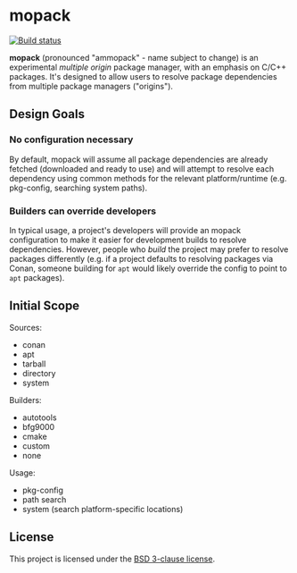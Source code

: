 # mopack

[![Build status][ci-image]][ci-link]

**mopack** (pronounced "ammopack" - name subject to change) is an experimental
*multiple origin* package manager, with an emphasis on C/C++ packages. It's
designed to allow users to resolve package dependencies from multiple package
managers ("origins").

## Design Goals

### No configuration necessary

By default, mopack will assume all package dependencies are already fetched
(downloaded and ready to use) and will attempt to resolve each dependency using
common methods for the relevant platform/runtime (e.g. pkg-config, searching
system paths).

### Builders can override developers

In typical usage, a project's developers will provide an mopack configuration to
make it easier for development builds to resolve dependencies. However, people
who *build* the project may prefer to resolve packages differently (e.g. if a
project defaults to resolving packages via Conan, someone building for `apt`
would likely override the config to point to `apt` packages).

## Initial Scope

Sources:
* conan
* apt
* tarball
* directory
* system

Builders:
* autotools
* bfg9000
* cmake
* custom
* none

Usage:
* pkg-config
* path search
* system (search platform-specific locations)

## License

This project is licensed under the [BSD 3-clause license](LICENSE).

[ci-image]: https://github.com/jimporter/mopack/workflows/build/badge.svg
[ci-link]: https://github.com/jimporter/mopack/actions?query=branch%3Amaster+workflow%3Abuild
